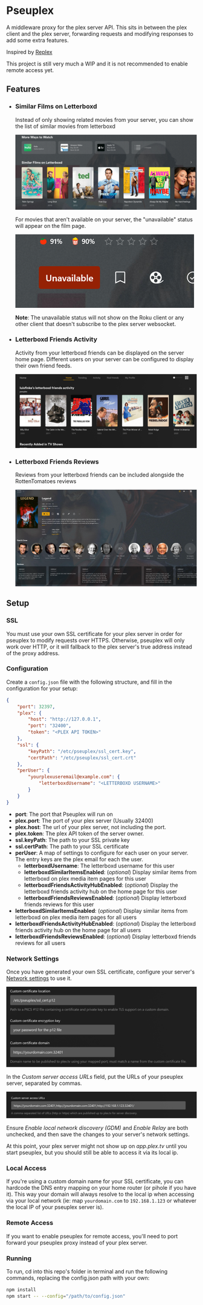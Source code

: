 # Pseuplex

A middleware proxy for the plex server API. This sits in between the plex client and the plex server, forwarding requests and modifying responses to add some extra features.

Inspired by [Replex](https://github.com/lostb1t/replex)

This project is still very much a WIP and it is not recommended to enable remote access yet.

## Features

- ### Similar Films on Letterboxd

	Instead of only showing related movies from your server, you can show the list of similar movies from letterboxd

	![Similar Films on Letterboxd](docs/images/letterboxd_similar.png)

	For movies that aren't available on your server, the "unavailable" status will appear on the film page.

	![Unavailable](docs/images/unavailable.png)

	**Note**: The unavailable status will not show on the Roku client or any other client that doesn't subscribe to the plex server websocket.

- ### Letterboxd Friends Activity

	Activity from your letterboxd friends can be displayed on the server home page. Different users on your server can be configured to display their own friend feeds.

	![Letterboxd Friends Activity Feed](docs/images/letterboxd_friends_hub.png)

- ### Letterboxd Friends Reviews

	Reviews from your letterboxd friends can be included alongside the RottenTomatoes reviews

	![Letterboxd Friends Reviews](docs/images/letterboxd_friends_reviews.png)

## Setup

### SSL

You must use your own SSL certificate for your plex server in order for pseuplex to modify requests over HTTPS. Otherwise, pseuplex will only work over HTTP, or it will fallback to the plex server's true address instead of the proxy address.

### Configuration

Create a `config.json` file with the following structure, and fill in the configuration for your setup:

```json
{
	"port": 32397,
	"plex": {
		"host": "http://127.0.0.1",
		"port": "32400",
		"token": "<PLEX API TOKEN>"
	},
	"ssl": {
		"keyPath": "/etc/pseuplex/ssl_cert.key",
		"certPath": "/etc/pseuplex/ssl_cert.crt"
	},
	"perUser": {
		"yourplexuseremail@example.com": {
			"letterboxdUsername": "<LETTERBOXD USERNAME>"
		}
	}
}
```

- **port**: The port that Pseuplex will run on
- **plex.port**: The port of your plex server (Usually 32400)
- **plex.host**: The url of your plex server, not including the port.
- **plex.token**: The plex API token of the server owner.
- **ssl.keyPath**: The path to your SSL private key
- **ssl.certPath**: The path to your SSL certificate
- **perUser**: A map of settings to configure for each user on your server. The entry keys are the plex email for each the user.
	- **letterboxdUsername**: The letterboxd username for this user
 	- **letterboxdSimilarItemsEnabled**: (*optional*) Display similar items from letterboxd on plex media item pages for this user
  	- **letterboxdFriendsActivityHubEnabled**: (*optional*) Display the letterboxd friends activity hub on the home page for this user
  	- **letterboxdFriendsReviewsEnabled**: (*optional*) Display letterboxd friends reviews for this user
- **letterboxdSimilarItemsEnabled**: (*optional*) Display similar items from letterboxd on plex media item pages for all users
- **letterboxdFriendsActivityHubEnabled**: (*optional*) Display the letterboxd friends activity hub on the home page for all users
- **letterboxdFriendsReviewsEnabled**: (*optional*) Display letterboxd friends reviews for all users

### Network Settings

Once you have generated your own SSL certificate, configure your server's [Network settings](https://support.plex.tv/articles/200430283-network/) to use it.

![Plex SSL Prefs](docs/images/plex_ssl_prefs.png)

In the *Custom server access URLs* field, put the URLs of your pseuplex server, separated by commas.

![Plex Server URLs](docs/images/plex_server_urls.png)

Ensure *Enable local network discovery (GDM)* and *Enable Relay* are both unchecked, and then save the changes to your server's network settings.

At this point, your plex server might not show up on *app.plex.tv* until you start pseuplex, but you should still be able to access it via its local ip.

### Local Access

If you're using a custom domain name for your SSL certificate, you can hardcode the DNS entry mapping on your home router (or pihole if you have it). This way your domain will always resolve to the local ip when accessing via your local network (ie: map `yourdomain.com` to `192.168.1.123` or whatever the local IP of your pseuplex server is).

### Remote Access

If you want to enable pseuplex for remote access, you'll need to port forward your pseuplex proxy instead of your plex server.

### Running

To run, cd into this repo's folder in terminal and run the following commands, replacing the config.json path with your own:

```sh
npm install
npm start -- --config="/path/to/config.json"
```
